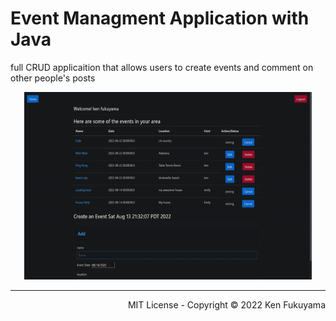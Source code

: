 # Event Managment Application with Java

full CRUD applicaition that allows users to create events and comment on other people's posts

<p align="center" style="border: 5px red;">
  <img width="460" height="300" src="event_app_1.gif" alt="space img">
</p>


<hr/>
<p align="right">
  MIT License - Copyright © 2022 Ken Fukuyama 
</p>
